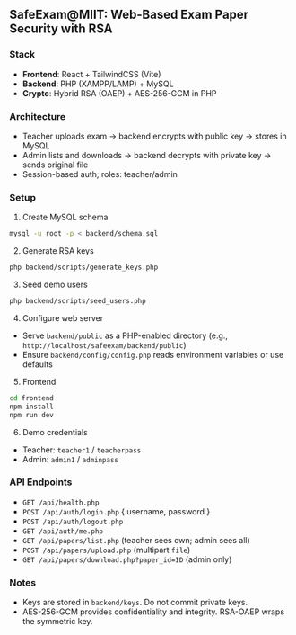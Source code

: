 ## SafeExam@MIIT: Web-Based Exam Paper Security with RSA

### Stack
- **Frontend**: React + TailwindCSS (Vite)
- **Backend**: PHP (XAMPP/LAMP) + MySQL
- **Crypto**: Hybrid RSA (OAEP) + AES-256-GCM in PHP

### Architecture
- Teacher uploads exam -> backend encrypts with public key -> stores in MySQL
- Admin lists and downloads -> backend decrypts with private key -> sends original file
- Session-based auth; roles: teacher/admin

### Setup
1) Create MySQL schema
```bash
mysql -u root -p < backend/schema.sql
```

2) Generate RSA keys
```bash
php backend/scripts/generate_keys.php
```

3) Seed demo users
```bash
php backend/scripts/seed_users.php
```

4) Configure web server
- Serve `backend/public` as a PHP-enabled directory (e.g., `http://localhost/safeexam/backend/public`)
- Ensure `backend/config/config.php` reads environment variables or use defaults

5) Frontend
```bash
cd frontend
npm install
npm run dev
```

6) Demo credentials
- Teacher: `teacher1` / `teacherpass`
- Admin: `admin1` / `adminpass`

### API Endpoints
- `GET /api/health.php`
- `POST /api/auth/login.php` { username, password }
- `POST /api/auth/logout.php`
- `GET /api/auth/me.php`
- `GET /api/papers/list.php` (teacher sees own; admin sees all)
- `POST /api/papers/upload.php` (multipart `file`)
- `GET /api/papers/download.php?paper_id=ID` (admin only)

### Notes
- Keys are stored in `backend/keys`. Do not commit private keys.
- AES-256-GCM provides confidentiality and integrity. RSA-OAEP wraps the symmetric key.

